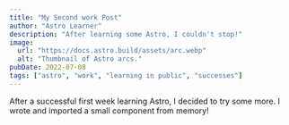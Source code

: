```yaml
---
title: "My Second work Post"
author: "Astro Learner"
description: "After learning some Astro, I couldn't stop!"
image:
  url: "https://docs.astro.build/assets/arc.webp"
  alt: "Thumbnail of Astro arcs."
pubDate: 2022-07-08
tags: ["astro", "work", "learning in public", "successes"]
---
```


After a successful first week learning Astro, I decided to try some more. I wrote and imported a small component from memory!
